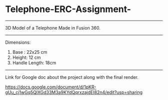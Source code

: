 # Telephone-ERC-Assignment-
***
3D Model of a Telephone Made in Fusion 360.
***
Dimensions:
1. Base : 22x25 cm
2. Height: 12 cm
3. Handle Length: 18cm
***
Link for Google doc about the project along with the final render.

https://docs.google.com/document/d/1pKR-gUu_cj1wGq5QlXGd33M3a9KYdQqrxzajdEI82n4/edit?usp=sharing

